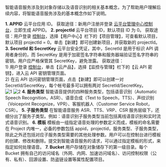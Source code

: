 智能语音服务涉及到对象存储以及语音识别的相关基本概念，为了帮助用户理解后续内容，将智能语音服务涉及的基本概念作如下说明。

**1. APPID**
云平台应用 ID。
获取途径：新用户注册并登录 [云平台管理中心控制台](http://console.tcecqpoc.fsphere.cn/)，立即生成 APPID。
**2. projectId**
云平台项目 ID，默认项目 ID 为 0。
获取途径：用户登录 [控制台](http://console.tcecqpoc.fsphere.cn/)，选择【用户中心】栏下的【项目管理】，可查看默认项目，默认项目 projectId = 0。单击【新建】即可创建新项目，并获取新的 projectId。
**3. SecretId 和 SecretKey**
云平台安全凭证，其中，SecretId 是用于标识 API 调用者身份的，而 SecretKey 是用于加密签名字符串和服务器端验证签名字符串的密钥。用户应严格保管其 SecretKey，避免泄露。
获取途径：<br>1) 用户登录 [控制台](http://console.tcecqpoc.fsphere.cn/)，单击【云产品】，选择【监控与管理】栏下的【云 API 密钥】，进入云 API 密钥管理页面。<br>2) 在云 API 访问密钥管理页面，点击【新建】即可以创建一对 SecretId/SecretKey，每个帐号最多可以拥有两对 SecretId/SecretKey。<br>
![1](http://imgcache.tcecqpoc.fsphere.cn/image/mccdn.qcloud.com/img568f5fb824757.png)
![2](http://imgcache.tcecqpoc.fsphere.cn/image/mc.qcloudimg.com/static/img/0727c55969eabe8d2b0aba7b0e0e796c/image.png)
**4. 服务类型**
智能语音提供的四种服务类型，包括语音识别（Automatic Speech Recognition，ASR）、语音合成（Text to Speech，TTS）、声纹识别（Voiceprint Recognize，VPR）、客服机器人（Customer Service Robot，CSR）。
**5. 子服务类型**
在智能语音服务 ASR、TTS、VRP、CSR 服务层级下，还细分出了服务子类型。例如：语音识别子服务类型当前包括离线语音识别和实时流式语音识别。
**6. 模板**
模板由一组指定语音处理的参数定义而成，模板的命名需要在 Project 内唯一，必备的参数包括 appid，projectid，服务类型、子服务类型，除此之外还包括对应子服务类型需要的其他处理参数。用户可以在控制台进行模板的创建、修改和删除。提交到智能语音服务的请求，可以通过指定模板的形式，来指定如何处理语音。
**7. Bucket**
用户存储在对象储存下的第一级目录。每个 Bucket 拥有自己的访问域名（外网、内网、加速访问域名）、访问控制权限（公有、私有）、回源设置、防盗链设置等属性配置项目。
